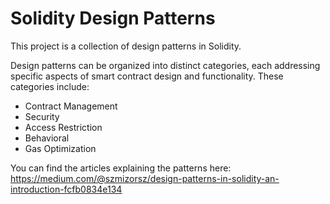 # Solidity Design Patterns

This project is a collection of design patterns in Solidity.

Design patterns can be organized into distinct categories, each addressing specific aspects of smart contract design and functionality. These categories include:

- Contract Management
- Security
- Access Restriction
- Behavioral
- Gas Optimization

You can find the articles explaining the patterns here:
https://medium.com/@szmizorsz/design-patterns-in-solidity-an-introduction-fcfb0834e134
